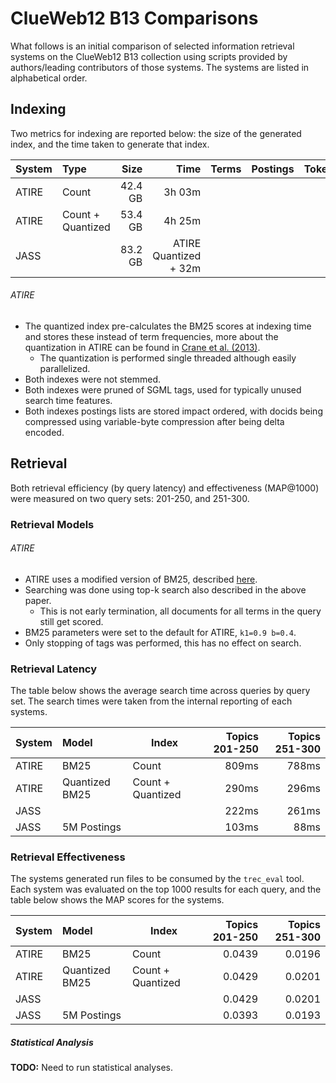 # ClueWeb12 B13 Comparisons
What follows is an initial comparison of selected information retrieval systems on the ClueWeb12 B13 collection using scripts provided by authors/leading contributors of those systems. The systems are listed in alphabetical order.

## Indexing
Two metrics for indexing are reported below: the size of the generated index, and the time taken to generate that index.

System  | Type              |    Size |                  Time | Terms | Postings | Tokens |
:-------|:------------------|--------:|----------------------:|------:|---------:|--------:
ATIRE   | Count             | 42.4 GB |                3h 03m |       |          |        |
ATIRE   | Count + Quantized | 53.4 GB |                4h 25m |       |          |        |
JASS    |                   | 83.2 GB | ATIRE Quantized + 32m |       |          |        |

###### ATIRE
+ The quantized index pre-calculates the BM25 scores at indexing time and stores these instead of term frequencies, more about the quantization in ATIRE can be found in [Crane et al. (2013)](http://dl.acm.org/citation.cfm?id=2507860).
  + The quantization is performed single threaded although easily parallelized.
+ Both indexes were not stemmed.
+ Both indexes were pruned of SGML tags, used for typically unused search time features.
+ Both indexes postings lists are stored impact ordered, with docids being compressed using variable-byte compression after being delta encoded.

## Retrieval
Both retrieval efficiency (by query latency) and effectiveness (MAP@1000) were measured on two query sets: 201-250, and 251-300.

### Retrieval Models

###### ATIRE
+ ATIRE uses a modified version of BM25, described [here](http://www.cs.otago.ac.nz/homepages/andrew/papers/2012-1.pdf).
+ Searching was done using top-k search also described in the above paper.
  + This is not early termination, all documents for all terms in the query still get scored.
+ BM25 parameters were set to the default for ATIRE, `k1=0.9 b=0.4`.
+ Only stopping of tags was performed, this has no effect on search.

### Retrieval Latency
The table below shows the average search time across queries by query set. The search times were taken from the internal reporting of each systems.

System  | Model          | Index             | Topics 201-250 | Topics 251-300
:-------|:---------------|-------------------|---------------:|--------------:
ATIRE   | BM25           | Count             |          809ms |          788ms
ATIRE   | Quantized BM25 | Count + Quantized |          290ms |          296ms
JASS    |                |                   |          222ms |          261ms
JASS    | 5M Postings    |                   |          103ms |           88ms

### Retrieval Effectiveness
The systems generated run files to be consumed by the `trec_eval` tool. Each system was evaluated on the top 1000 results for each query, and the table below shows the MAP scores for the systems.

System  | Model          | Index             | Topics 201-250 | Topics 251-300
:-------|:---------------|-------------------|---------------:|--------------:
ATIRE   | BM25           | Count             |         0.0439 |         0.0196
ATIRE   | Quantized BM25 | Count + Quantized |         0.0429 |         0.0201
JASS    |                |                   |         0.0429 |         0.0201
JASS    | 5M Postings    |                   |         0.0393 |         0.0193

##### Statistical Analysis

**TODO:** Need to run statistical analyses.

